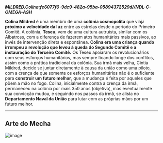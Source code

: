 ***MILDRED.Colina:fe6077f0-9dc9-482a-95ba-05894372529d//NDL-C-OMEGA-ASH***

**Colina Mildred** é uma membro de uma **colônia cosmopolita** que viaja **próximo a velocidade da luz** entre as estrelas desde o período do Primeiro Comitê.
A colônia, **Teseu**, vem de uma cultura autruísta, similar com os Albatross, com a diferença de fazerem atos humanitários mais passivos, ao invés de intervenção direta e espontânea.
**Colina era uma criança quando irrompeu a revolução que levou à queda do Segundo Comitê e a instauração do Terceiro Comitê.** Os Teseu apoiaram os revolucionários com seus esforços humanitários, mas sempre ficando longe dos conflitos, assim como a prática tradicional da colônia.
Sua irmã mais velha, Cintia Mildred, decide se juntar diretamente à causa da união como uma piloto, com a crença de que somente os esforços humanitários não é o suficiente para **construir um futuro melhor**, que a mudança é feita por aqueles que põem a mão no fogo. 
Colina, inicialmente contra a crença da irmã, permaneceu na colônia por mais 350 anos (objetivo), mas eventualmente sua convicção mudou, e seguindo nos passos da irmã, se alista no **Departamento Naval da União** para lutar com as próprias mãos por um futuro melhor.

---

## Arte do Mecha
![image](/mechs/Troia&Melissa.png)

